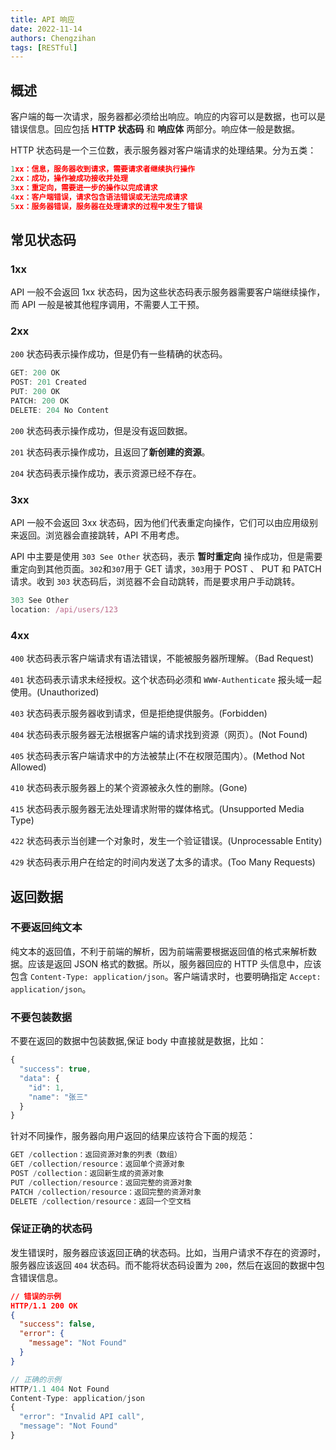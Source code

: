 ```yaml
---
title: API 响应
date: 2022-11-14 
authors: Chengzihan
tags: [RESTful]
---
```

## 概述

客户端的每一次请求，服务器都必须给出响应。响应的内容可以是数据，也可以是错误信息。回应包括 **HTTP 状态码** 和 **响应体** 两部分。响应体一般是数据。  

HTTP 状态码是一个三位数，表示服务器对客户端请求的处理结果。分为五类：  

```js
1xx：信息，服务器收到请求，需要请求者继续执行操作
2xx：成功，操作被成功接收并处理
3xx：重定向，需要进一步的操作以完成请求
4xx：客户端错误，请求包含语法错误或无法完成请求
5xx：服务器错误，服务器在处理请求的过程中发生了错误
```

## 常见状态码

### 1xx

API 一般不会返回 1xx 状态码，因为这些状态码表示服务器需要客户端继续操作，而 API 一般是被其他程序调用，不需要人工干预。  

### 2xx

`200` 状态码表示操作成功，但是仍有一些精确的状态码。  

```js
GET: 200 OK
POST: 201 Created
PUT: 200 OK
PATCH: 200 OK
DELETE: 204 No Content
```

`200` 状态码表示操作成功，但是没有返回数据。  

`201` 状态码表示操作成功，且返回了**新创建的资源**。  

`204` 状态码表示操作成功，表示资源已经不存在。

### 3xx

API 一般不会返回 3xx 状态码，因为他们代表重定向操作，它们可以由应用级别来返回。浏览器会直接跳转，API 不用考虑。  

API 中主要是使用 `303 See Other` 状态码，表示 **暂时重定向** 操作成功，但是需要重定向到其他页面。`302`和`307`用于 GET 请求，`303`用于 POST 、 PUT 和 PATCH 请求。收到 `303` 状态码后，浏览器不会自动跳转，而是要求用户手动跳转。  

```js
303 See Other
location: /api/users/123
```

### 4xx

`400`  状态码表示客户端请求有语法错误，不能被服务器所理解。（Bad Request)  

`401` 状态码表示请求未经授权。这个状态码必须和 `WWW-Authenticate` 报头域一起使用。(Unauthorized)  

`403` 状态码表示服务器收到请求，但是拒绝提供服务。(Forbidden)  

`404` 状态码表示服务器无法根据客户端的请求找到资源（网页）。(Not Found)  

`405` 状态码表示客户端请求中的方法被禁止(不在权限范围内）。(Method Not Allowed)  

`410` 状态码表示服务器上的某个资源被永久性的删除。(Gone)  

`415` 状态码表示服务器无法处理请求附带的媒体格式。(Unsupported Media Type)  

`422` 状态码表示当创建一个对象时，发生一个验证错误。(Unprocessable Entity)  

`429` 状态码表示用户在给定的时间内发送了太多的请求。(Too Many Requests)

## 返回数据

### 不要返回纯文本

纯文本的返回值，不利于前端的解析，因为前端需要根据返回值的格式来解析数据。应该是返回 JSON 格式的数据。所以，服务器回应的 HTTP 头信息中，应该包含 `Content-Type: application/json`。客户端请求时，也要明确指定 `Accept: application/json`。

### 不要包装数据

不要在返回的数据中包装数据,保证 body 中直接就是数据，比如：

```js
{
  "success": true,
  "data": {
    "id": 1,
    "name": "张三"
  }
}
```

针对不同操作，服务器向用户返回的结果应该符合下面的规范：  

```js
GET /collection：返回资源对象的列表（数组）
GET /collection/resource：返回单个资源对象
POST /collection：返回新生成的资源对象
PUT /collection/resource：返回完整的资源对象
PATCH /collection/resource：返回完整的资源对象
DELETE /collection/resource：返回一个空文档
```

### 保证正确的状态码

发生错误时，服务器应该返回正确的状态码。比如，当用户请求不存在的资源时，服务器应该返回 `404` 状态码。而不能将状态码设置为 `200`，然后在返回的数据中包含错误信息。

```json
// 错误的示例
HTTP/1.1 200 OK
{
  "success": false,
  "error": {
    "message": "Not Found"
  }
}
```

```js
// 正确的示例
HTTP/1.1 404 Not Found
Content-Type: application/json
{
  "error": "Invalid API call",
  "message": "Not Found"
}
```
